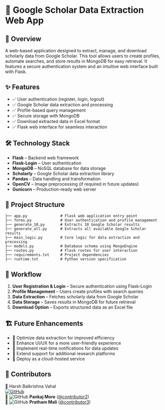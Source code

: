 # 🚀 Google Scholar Data Extraction Web App

## 📌 Overview
A web-based application designed to extract, manage, and download scholarly data from Google Scholar. This tool allows users to create profiles, automate searches, and store results in MongoDB for easy retrieval. It features a secure authentication system and an intuitive web interface built with Flask.

## ✨ Features
- ✅ User authentication (register, login, logout)
- ✅ Google Scholar data extraction and processing
- ✅ Profile-based query management
- ✅ Secure storage with MongoDB
- ✅ Download extracted data in Excel format
- ✅ Flask web interface for seamless interaction

## 🛠️ Technology Stack
- **Flask** – Backend web framework
- **Flask-Login** – User authentication
- **MongoDB** – NoSQL database for data storage
- **Scholarly** – Google Scholar data extraction library
- **Pandas** – Data handling and transformation
- **OpenCV** – Image preprocessing (if required in future updates)
- **Gunicorn** – Production-ready web server

## 📂 Project Structure
```
├── app.py               # Flask web application entry point
├── forms.py             # User authentication and profile management
├── generate_10.py       # Extracts 10 Google Scholar results
├── generate_all.py      # Extracts all available Google Scholar results
├── main_logic.py        # Core logic for data extraction and processing
├── models.py            # Database schema using MongoEngine
├── routes.py            # Flask routes for user interaction
├── requirements.txt     # Project dependencies
├── runtime.txt          # Python version specification
```

## 🚀 Workflow
1. **User Registration & Login** – Secure authentication using Flask-Login
2. **Profile Management** – Users create profiles with search queries
3. **Data Extraction** – Fetches scholarly data from Google Scholar
4. **Data Storage** – Saves results in MongoDB for future retrieval
5. **Download Option** – Exports structured data as an Excel file

## 🏗️ Future Enhancements
- 🔹 Optimize data extraction for improved efficiency
- 🔹 Enhance UI/UX for a more user-friendly experience
- 🔹 Implement real-time notifications for data updates
- 🔹 Extend support for additional research platforms
- 🔹 Deploy as a cloud-hosted service

## 🤝 Contributors
🚀 Harsh Balkrishna Vahal  
[![GitHub](https://img.shields.io/badge/GitHub-%23121011.svg?style=for-the-badge&logo=github&logoColor=white)](https://github.com/hbv3074)  
🚀 ![GitHub](https://img.shields.io/badge/GitHub-000000?style=flat&logo=github&logoColor=white) **Pankaj More** ([@contributor2](https://github.com/contributor2))  
🚀 ![GitHub](https://img.shields.io/badge/GitHub-000000?style=flat&logo=github&logoColor=white) **Pratham Mali** ([@contributor3](https://github.com/contributor3))  


